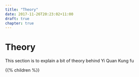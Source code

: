 ```yaml
---
title: "Theory"
date: 2017-11-26T20:23:02+11:00
draft: true
chapter: true
---
```


# Theory

This section is to explain a bit of theory behind Yi Quan Kung fu


{{% children %}}
